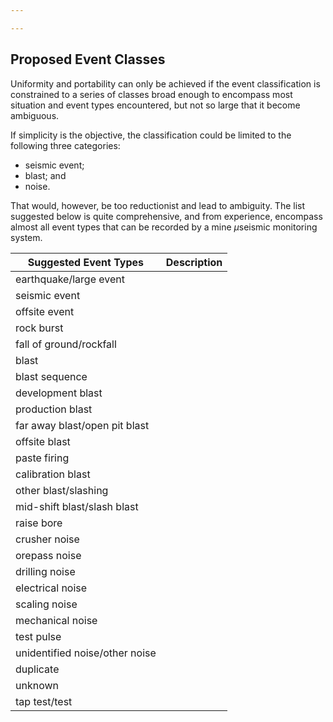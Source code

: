 ```yaml
---

---
```


## Proposed Event Classes
Uniformity and portability can only be achieved if the event classification is constrained to a series of classes broad enough to encompass most situation and event types encountered, but not so large that it become ambiguous. 

If simplicity is the objective, the classification could be limited to the following three categories: 
- seismic event;
- blast; and 
- noise. 

That would, however, be too reductionist and lead to ambiguity. The list suggested below is quite comprehensive, and from experience, encompass almost all event types that can be recorded by a mine $\mu$seismic monitoring system. 

| Suggested Event Types                 | Description              |
|-----------------------------------|-----------------------------------|
| earthquake/large event            |                         |
| seismic event                     |         |
| offsite event                     |                  |
| rock burst                        |                         |
| fall of ground/rockfall           |                    |
| blast                             |                          |
| blast sequence                    |               |
| development blast                 |               |
| production blast                  |                  |
| far away blast/open pit blast     |                       |
| offsite blast                     |                  |
| paste firing                      |                 |
| calibration blast                 |               |
| other blast/slashing              |             |
| mid-shift blast/slash blast       |               |
| raise bore                        |                |
| crusher noise                     |                          |
| orepass noise                     |                          |
| drilling noise                    |                    |
| electrical noise                  |                           |
| scaling noise                     |                |
| mechanical noise                  |                             |
| test pulse                        |                        |
| unidentified noise/other noise    |                       |
| duplicate                         |                        |
| unknown                           |                       |
| tap test/test                     |                         |
<!--stackedit_data:
eyJoaXN0b3J5IjpbLTIwNTUxOTA1MzgsLTE5NzQ1Mzk2NTRdfQ
==
-->